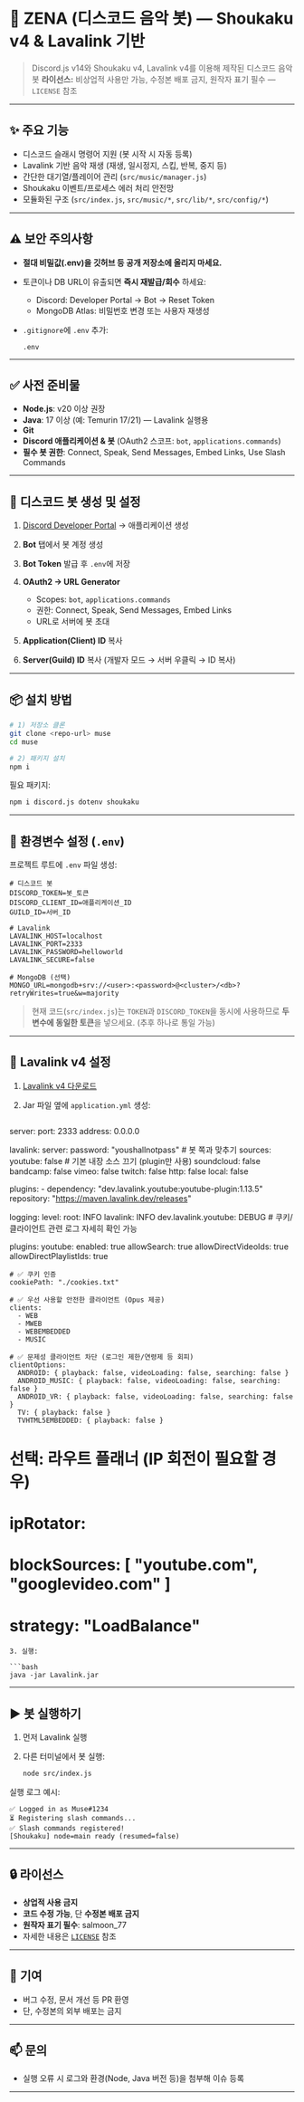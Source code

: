 # 🎵 ZENA (디스코드 음악 봇) — Shoukaku v4 & Lavalink 기반

> Discord.js v14와 Shoukaku v4, Lavalink v4를 이용해 제작된 디스코드 음악 봇
> **라이선스:** 비상업적 사용만 가능, 수정본 배포 금지, 원작자 표기 필수 — `LICENSE` 참조

---

## ✨ 주요 기능

* 디스코드 슬래시 명령어 지원 (봇 시작 시 자동 등록)
* Lavalink 기반 음악 재생 (재생, 일시정지, 스킵, 반복, 중지 등)
* 간단한 대기열/플레이어 관리 (`src/music/manager.js`)
* Shoukaku 이벤트/프로세스 에러 처리 안전망
* 모듈화된 구조 (`src/index.js`, `src/music/*`, `src/lib/*`, `src/config/*`)

---

## ⚠️ 보안 주의사항

* **절대 비밀값(.env)을 깃허브 등 공개 저장소에 올리지 마세요.**
* 토큰이나 DB URL이 유출되면 **즉시 재발급/회수** 하세요:

  * Discord: Developer Portal → Bot → Reset Token
  * MongoDB Atlas: 비밀번호 변경 또는 사용자 재생성
* `.gitignore`에 `.env` 추가:

  ```gitignore
  .env
  ```

---

## ✅ 사전 준비물

* **Node.js**: v20 이상 권장
* **Java**: 17 이상 (예: Temurin 17/21) — Lavalink 실행용
* **Git**
* **Discord 애플리케이션 & 봇** (OAuth2 스코프: `bot`, `applications.commands`)
* **필수 봇 권한**: Connect, Speak, Send Messages, Embed Links, Use Slash Commands

---

## 🔧 디스코드 봇 생성 및 설정

1. [Discord Developer Portal](https://discord.com/developers/applications) → 애플리케이션 생성
2. **Bot** 탭에서 봇 계정 생성
3. **Bot Token** 발급 후 `.env`에 저장
4. **OAuth2 → URL Generator**

   * Scopes: `bot`, `applications.commands`
   * 권한: Connect, Speak, Send Messages, Embed Links
   * URL로 서버에 봇 초대
5. **Application(Client) ID** 복사
6. **Server(Guild) ID** 복사 (개발자 모드 → 서버 우클릭 → ID 복사)

---

## 📦 설치 방법

```bash
# 1) 저장소 클론
git clone <repo-url> muse
cd muse

# 2) 패키지 설치
npm i
```

필요 패키지:

```bash
npm i discord.js dotenv shoukaku
```

---

## 🔐 환경변수 설정 (`.env`)

프로젝트 루트에 `.env` 파일 생성:

```env
# 디스코드 봇
DISCORD_TOKEN=봇_토큰
DISCORD_CLIENT_ID=애플리케이션_ID
GUILD_ID=서버_ID

# Lavalink
LAVALINK_HOST=localhost
LAVALINK_PORT=2333
LAVALINK_PASSWORD=helloworld
LAVALINK_SECURE=false

# MongoDB (선택)
MONGO_URL=mongodb+srv://<user>:<password>@<cluster>/<db>?retryWrites=true&w=majority
```

> 현재 코드(`src/index.js`)는 `TOKEN`과 `DISCORD_TOKEN`을 동시에 사용하므로 **두 변수에 동일한 토큰**을 넣으세요. (추후 하나로 통일 가능)

---

## 🎼 Lavalink v4 설정

1. [Lavalink v4 다운로드](https://github.com/freyacodes/Lavalink/releases)
2. Jar 파일 옆에 `application.yml` 생성:

   ```yaml
  server:
  port: 2333
  address: 0.0.0.0

lavalink:
  server:
    password: "youshallnotpass"   # 봇 쪽과 맞추기
    sources:
      youtube: false         # 기본 내장 소스 끄기 (plugin만 사용)
      soundcloud: false
      bandcamp: false
      vimeo: false
      twitch: false
      http: false
      local: false

  plugins:
    - dependency: "dev.lavalink.youtube:youtube-plugin:1.13.5"
      repository: "https://maven.lavalink.dev/releases"

logging:
  level:
    root: INFO
    lavalink: INFO
    dev.lavalink.youtube: DEBUG   # 쿠키/클라이언트 관련 로그 자세히 확인 가능

plugins:
  youtube:
    enabled: true
    allowSearch: true
    allowDirectVideoIds: true
    allowDirectPlaylistIds: true

    # ✅ 쿠키 인증 
    cookiePath: "./cookies.txt"

    # ✅ 우선 사용할 안전한 클라이언트 (Opus 제공)
    clients:
      - WEB
      - MWEB
      - WEBEMBEDDED
      - MUSIC

    # ✅ 문제성 클라이언트 차단 (로그인 제한/연령제 등 회피)
    clientOptions:
      ANDROID: { playback: false, videoLoading: false, searching: false }
      ANDROID_MUSIC: { playback: false, videoLoading: false, searching: false }
      ANDROID_VR: { playback: false, videoLoading: false, searching: false }
      TV: { playback: false }
      TVHTML5EMBEDDED: { playback: false }

# 선택: 라우트 플래너 (IP 회전이 필요할 경우)
# ipRotator:
#   blockSources: [ "youtube.com", "googlevideo.com" ]
#   strategy: "LoadBalance"

   ```
3. 실행:

   ```bash
   java -jar Lavalink.jar
   ```

---

## ▶️ 봇 실행하기

1. 먼저 Lavalink 실행
2. 다른 터미널에서 봇 실행:

   ```bash
   node src/index.js
   ```

실행 로그 예시:

```
✅ Logged in as Muse#1234
⏳ Registering slash commands...
✅ Slash commands registered!
[Shoukaku] node=main ready (resumed=false)
```

---

## 🔒 라이선스

* **상업적 사용 금지**
* **코드 수정 가능**, 단 **수정본 배포 금지**
* **원작자 표기 필수**: salmoon\_77
* 자세한 내용은 [`LICENSE`](LICENSE) 참조

---

## 🤝 기여

* 버그 수정, 문서 개선 등 PR 환영
* 단, 수정본의 외부 배포는 금지

---

## 📫 문의

* 실행 오류 시 로그와 환경(Node, Java 버전 등)을 첨부해 이슈 등록

---

